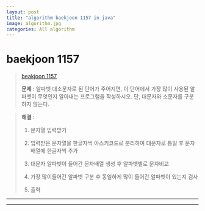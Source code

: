 ```yaml
---  
layout: post  
title: "algorithm baekjoon 1157 in java"  
image: algorithm.jpg  
categories: All algorithm  
---  
```


# baekjoon 1157    

> [beakjoon 1157](https://www.acmicpc.net/problem/1157)  
>   
> **문제** : 알파벳 대소문자로 된 단어가 주어지면, 이 단어에서 가장 많이 사용된 알파벳이 무엇인지 알아내는 프로그램을 작성하시오. 단, 대문자와 소문자를 구분하지 않는다.  

> **해결** :  
> 1. 문자열 입력받기  
> 
> 2.  입력받은 문자열을 한글자씩 아스키코드로 분리하여 대문자로 통일 후 문자배열에 한글자씩 추가  
> 
> 3. 대문자 알파벳이 들어간 문자배열 생성 후 알파벳별로 문자비교  
> 
> 4. 가장 많이들어간 알파벳 구분 후 동일하게 많이 들어간 알파벳이 있는지 검사  
> 
> 5. 출력    

---  

<script src="https://gist.github.com/nnlog/13cb76e5fa89e91e3391350b9aa4d1c7.js"></script>  

---   

